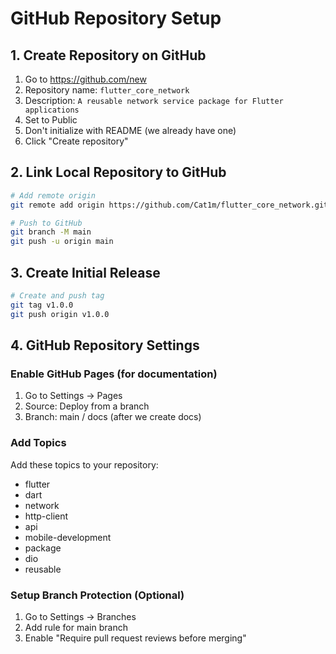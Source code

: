 # GitHub Repository Setup

## 1. Create Repository on GitHub

1. Go to https://github.com/new
2. Repository name: `flutter_core_network`
3. Description: `A reusable network service package for Flutter applications`
4. Set to Public
5. Don't initialize with README (we already have one)
6. Click "Create repository"

## 2. Link Local Repository to GitHub

```bash
# Add remote origin
git remote add origin https://github.com/Cat1m/flutter_core_network.git

# Push to GitHub
git branch -M main
git push -u origin main
```

## 3. Create Initial Release

```bash
# Create and push tag
git tag v1.0.0
git push origin v1.0.0
```

## 4. GitHub Repository Settings

### Enable GitHub Pages (for documentation)
1. Go to Settings → Pages
2. Source: Deploy from a branch
3. Branch: main / docs (after we create docs)

### Add Topics
Add these topics to your repository:
- flutter
- dart
- network
- http-client
- api
- mobile-development
- package
- dio
- reusable

### Setup Branch Protection (Optional)
1. Go to Settings → Branches
2. Add rule for main branch
3. Enable "Require pull request reviews before merging"
